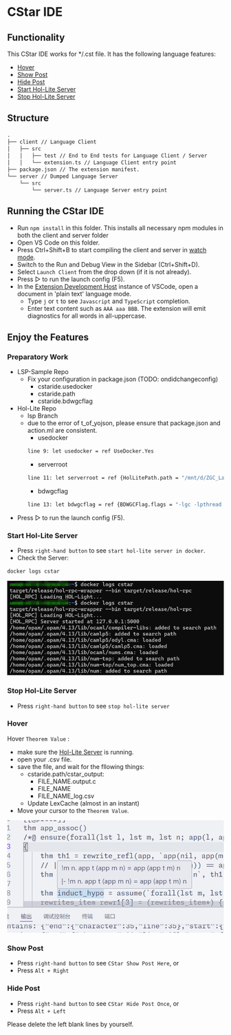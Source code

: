 # CStar IDE



## Functionality

This CStar IDE works for */.cst file. It has the following language features:
- [Hover](#hover)
- [Show Post](#show-post)
- [Hide Post](#hide-post)
- [Start Hol-Lite Server](#start-hol-lite-server)
- [Stop Hol-Lite Server](#stop-hol-lite-server)


## Structure

```
.
├── client // Language Client
│   ├── src
│   │   ├── test // End to End tests for Language Client / Server
│   │   └── extension.ts // Language Client entry point
├── package.json // The extension manifest.
└── server // Dumped Language Server
    └── src
        └── server.ts // Language Server entry point
```

## Running the CStar IDE

- Run `npm install` in this folder. This installs all necessary npm modules in both the client and server folder
- Open VS Code on this folder.
- Press Ctrl+Shift+B to start compiling the client and server in [watch mode](https://code.visualstudio.com/docs/editor/tasks#:~:text=The%20first%20entry%20executes,the%20HelloWorld.js%20file.).
- Switch to the Run and Debug View in the Sidebar (Ctrl+Shift+D).
- Select `Launch Client` from the drop down (if it is not already).
- Press ▷ to run the launch config (F5).
- In the [Extension Development Host](https://code.visualstudio.com/api/get-started/your-first-extension#:~:text=Then%2C%20inside%20the%20editor%2C%20press%20F5.%20This%20will%20compile%20and%20run%20the%20extension%20in%20a%20new%20Extension%20Development%20Host%20window.) instance of VSCode, open a document in 'plain text' language mode.
  - Type `j` or `t` to see `Javascript` and `TypeScript` completion.
  - Enter text content such as `AAA aaa BBB`. The extension will emit diagnostics for all words in all-uppercase.

## Enjoy the Features

### Preparatory Work
- LSP-Sample Repo
  - Fix your configuration in package.json (TODO: ondidchangeconfig)
    - cstaride.usedocker
    - cstaride.path
    - cstaride.bdwgcflag
- Hol-Lite Repo
  - lsp Branch
  - due to the error of t_of_yojson, please ensure that package.json and action.ml are consistent.
    - usedocker
    ```sh
    line 9: let usedocker = ref UseDocker.Yes
    ```
    - serverroot
    ```sh
    line 11: let serverroot = ref {HolLitePath.path = "/mnt/d/ZGC_Lab/hol-lite/"}
    ```
    - bdwgcflag
    ```sh
    line 13: let bdwgcflag = ref {BDWGCFlag.flags = "-lgc -lpthread -ldl"}
    ```
- Press ▷ to run the launch config (F5).
### Start Hol-Lite Server
- Press `right-hand button` to see `start hol-lite server in docker`.
- Check the Server:
```sh
docker logs cstar
```

![logs](./assest/logs.png "logs")

### Stop Hol-Lite Server
- Press `right-hand button` to see `stop hol-lite server`

### Hover
Hover `Theorem Value` :
- make sure the [Hol-Lite Server](#start-hol-lite-server) is running.
- open your .csv file.
- save the file, and wait for the fllowing things:
  - cstaride.path/cstar_output:
    - FILE_NAME.output.c
    - FILE_NAME
    - FILE_NAME_log.csv
  - Update LexCache (almost in an instant)
- Move your cursor to the `Theorem Value`.

![logs](./assest/hover.png "logs")

### Show Post
- Press `right-hand button` to see `CStar Show Post Here`, or
- Press `Alt + Right`

### Hide Post
- Press `right-hand button` to see `CStar Hide Post Once`, or
- Press `Alt + Left`

Please delete the left blank lines by yourself.


